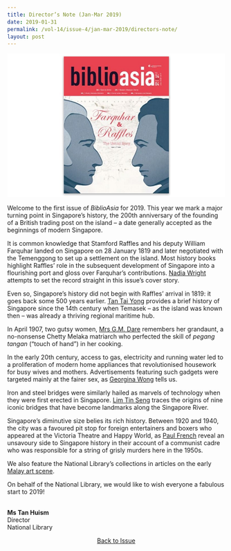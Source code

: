 ```yaml
---
title: Director’s Note (Jan-Mar 2019)
date: 2019-01-31
permalink: /vol-14/issue-4/jan-mar-2019/directors-note/
layout: post
---
```

<img src="/images/Vol-14-issue-4/vol14_iss4.JPG">

Welcome to the first issue of *BiblioAsia* for 2019. This year we mark a major turning point in Singapore’s history, the 200th anniversary of the founding of a British trading post on the island – a date generally accepted as the beginnings of modern Singapore.

It is common knowledge that Stamford Raffles and his deputy William Farquhar landed on Singapore on 28 January 1819 and later negotiated with the Temenggong to set up a settlement on the island. Most history books highlight Raffles’ role in the subsequent development of Singapore into a flourishing port and gloss over Farquhar’s contributions. [Nadia Wright](/vol-14/issue-4/jan-mar-2019/fnr-untold-story/) attempts to set the record straight in this issue’s cover story.

Even so, Singapore’s history did not begin with Raffles’ arrival in 1819: it goes back some 500 years earlier. [Tan Tai Yong](/vol-14/issue-4/jan-mar-2019/looking-back-at-sg/) provides a brief history of Singapore since the 14th century when Temasek – as the island was known then – was already a thriving regional maritime hub.

In April 1907, two gutsy women, [Mrs G.M. Dare](/vol-14/issue-4/jan-mar-2019/life-lson-chetty-m-k/) remembers her grandaunt, a no-nonsense Chetty Melaka matriarch who perfected the skill of *pegang tangan* (“touch of hand”) in her cooking.

In the early 20th century, access to gas, electricity and running water led to a proliferation of modern home appliances that revolutionised housework for busy wives and mothers. Advertisements featuring such gadgets were targeted mainly at the fairer sex, as [Georgina Wong](/vol-14/issue-4/jan-mar-2019/modern-malayan-home/) tells us.

Iron and steel bridges were similarly hailed as marvels of technology when they were first erected in Singapore. [Lim Tin Seng](/vol-14/issue-4/jan-mar-2019/bridging-history-wtr/) traces the origins of nine iconic bridges that have become landmarks along the Singapore River.

Singapore’s diminutive size belies its rich history. Between 1920 and 1940, the city was a favoured pit stop for foreign entertainers and boxers who appeared at the Victoria Theatre and Happy World, as [Paul French](/vol-14/issue-4/jan-mar-2019/iron-spearhead-hitmn/) reveal an unsavoury side to Singapore history in their account of a communist cadre who was responsible for a string of grisly murders here in the 1950s.

We also feature the National Library’s collections in articles on the early [Malay art scene](/vol-14/issue-4/jan-mar-2019/sg-chin-kang-hertge/).

On behalf of the National Library, we would like to wish everyone a fabulous start to 2019!

<br>
<b>Ms Tan Huism</b><br>Director<br>National Library

<a href="https://biblioasia.nlb.gov.sg/vol-14/issue-4/jan-mar-2019/"><center>Back to Issue</center></a>